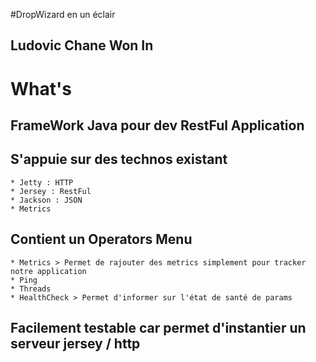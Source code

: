 #DropWizard en un éclair
## Ludovic Chane Won In

# What's
## FrameWork Java pour dev RestFul Application
## S'appuie sur des technos existant
    * Jetty : HTTP
    * Jersey : RestFul
    * Jackson : JSON
    * Metrics

## Contient un Operators Menu
    * Metrics > Permet de rajouter des metrics simplement pour tracker notre application
    * Ping
    * Threads
    * HealthCheck > Permet d'informer sur l'état de santé de params

## Facilement testable car permet d'instantier un serveur jersey / http
